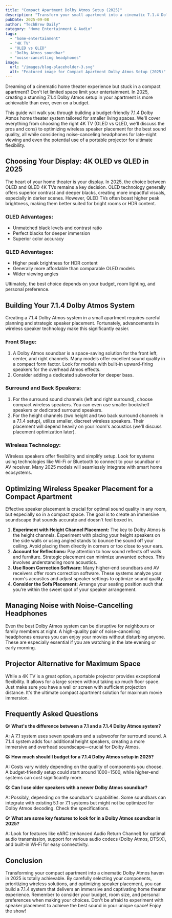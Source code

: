 ```yaml
---
title: "Compact Apartment Dolby Atmos Setup (2025)"
description: "Transform your small apartment into a cinematic 7.1.4 Dolby Atmos home theater! This 2025 budget-friendly guide covers 4K TV choices (OLED vs QLED), Dolby Atmos soundbar options, and wireless speaker placement optimization.  Read now and enjoy incredible sound!"
pubDate: 2025-09-08
author: "TechBrew Daily"
category: "Home Entertainment & Audio"
tags:
  - "home-entertainment"
  - "4K TV"
  - "OLED vs QLED"
  - "Dolby Atmos soundbar"
  - "noise-cancelling headphones"
image:
  url: "/images/blog-placeholder-3.svg"
  alt: "Featured image for Compact Apartment Dolby Atmos Setup (2025)"
---
```


Dreaming of a cinematic home theater experience but stuck in a compact apartment?  Don't let limited space limit your entertainment.  In 2025, creating a stunning 7.1.4 Dolby Atmos setup in your apartment is more achievable than ever, even on a budget.


This guide will walk you through building a budget-friendly 7.1.4 Dolby Atmos home theater system tailored for smaller living spaces. We'll cover everything from choosing the right 4K TV (OLED vs QLED, we'll discuss the pros and cons) to optimizing wireless speaker placement for the best sound quality, all while considering noise-canceling headphones for late-night viewing and even the potential use of a portable projector for ultimate flexibility.


## Choosing Your Display: 4K OLED vs QLED in 2025

The heart of your home theater is your display. In 2025,  the choice between OLED and QLED 4K TVs remains a key decision. OLED technology generally offers superior contrast and deeper blacks, creating more impactful visuals, especially in darker scenes.  However, QLED TVs often boast higher peak brightness, making them better suited for bright rooms or HDR content.

### OLED Advantages:

*   Unmatched black levels and contrast ratio
*   Perfect blacks for deeper immersion
*   Superior color accuracy

### QLED Advantages:

*   Higher peak brightness for HDR content
*   Generally more affordable than comparable OLED models
*   Wider viewing angles

Ultimately, the best choice depends on your budget, room lighting, and personal preference.


## Building Your 7.1.4 Dolby Atmos System

Creating a 7.1.4 Dolby Atmos system in a small apartment requires careful planning and strategic speaker placement.  Fortunately, advancements in wireless speaker technology make this significantly easier.

### Front Stage:

1.  A Dolby Atmos soundbar is a space-saving solution for the front left, center, and right channels. Many models offer excellent sound quality in a compact form factor.  Look for models with built-in upward-firing speakers for the overhead Atmos effects.
2.  Consider adding a dedicated subwoofer for deeper bass.

### Surround and Back Speakers:

1.  For the surround sound channels (left and right surround), choose compact wireless speakers. You can even use smaller bookshelf speakers or dedicated surround speakers.
2.  For the height channels (two height and two back surround channels in a 7.1.4 setup), utilize smaller, discreet wireless speakers.  Their placement will depend heavily on your room's acoustics (we'll discuss placement optimization later).

### Wireless Technology:

Wireless speakers offer flexibility and simplify setup. Look for systems using technologies like Wi-Fi or Bluetooth to connect to your soundbar or AV receiver.  Many 2025 models will seamlessly integrate with smart home ecosystems.


## Optimizing Wireless Speaker Placement for a Compact Apartment

Effective speaker placement is crucial for optimal sound quality in any room, but especially so in a compact space.  The goal is to create an immersive soundscape that sounds accurate and doesn't feel boxed in.

1.  **Experiment with Height Channel Placement:** The key to Dolby Atmos is the height channels.  Experiment with placing your height speakers on the side walls or using angled stands to bounce the sound off your ceiling.  Avoid placing them directly in corners or too close to your ears.
2.  **Account for Reflections:**  Pay attention to how sound reflects off walls and furniture.  Strategic placement can minimize unwanted echoes. This involves understanding room acoustics.
3.  **Use Room Correction Software:** Many higher-end soundbars and AV receivers offer room correction software.  These systems analyze your room's acoustics and adjust speaker settings to optimize sound quality.
4.  **Consider the Sofa Placement:** Arrange your seating position such that you’re within the sweet spot of your speaker arrangement.


## Managing Noise with Noise-Cancelling Headphones

Even the best Dolby Atmos system can be disruptive for neighbours or family members at night.  A high-quality pair of noise-cancelling headphones ensures you can enjoy your movies without disturbing anyone.   These are especially essential if you are watching in the late evening or early morning.

## Projector Alternative for Maximum Space

While a 4K TV is a great option, a portable projector provides exceptional flexibility. It allows for a large screen without taking up much floor space.  Just make sure you have a wall or screen with sufficient projection distance. It's the ultimate compact apartment solution for maximum movie immersion.


## Frequently Asked Questions

**Q: What's the difference between a 7.1 and a 7.1.4 Dolby Atmos system?**

A: A 7.1 system uses seven speakers and a subwoofer for surround sound.  A 7.1.4 system adds four additional height speakers, creating a more immersive and overhead soundscape—crucial for Dolby Atmos.


**Q: How much should I budget for a 7.1.4 Dolby Atmos setup in 2025?**

A:  Costs vary widely depending on the quality of components you choose. A budget-friendly setup could start around $1000-$1500, while higher-end systems can cost significantly more.


**Q: Can I use older speakers with a newer Dolby Atmos soundbar?**

A: Possibly, depending on the soundbar's capabilities. Some soundbars can integrate with existing 5.1 or 7.1 systems but might not be optimized for Dolby Atmos decoding. Check the specifications.


**Q: What are some key features to look for in a Dolby Atmos soundbar in 2025?**

A:  Look for features like eARC (enhanced Audio Return Channel) for optimal audio transmission, support for various audio codecs (Dolby Atmos, DTS:X), and built-in Wi-Fi for easy connectivity.


## Conclusion

Transforming your compact apartment into a cinematic Dolby Atmos haven in 2025 is totally achievable. By carefully selecting your components, prioritizing wireless solutions, and optimizing speaker placement, you can build a 7.1.4 system that delivers an immersive and captivating home theater experience.  Remember to consider your budget, room size, and personal preferences when making your choices.  Don't be afraid to experiment with speaker placement to achieve the best sound in your unique space!  Enjoy the show!